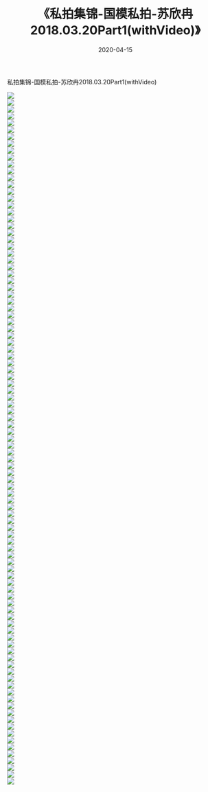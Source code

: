 ﻿---
layout: post
title:  《私拍集锦-国模私拍-苏欣冉2018.03.20Part1(withVideo)》
date:   2020-04-15
img: http://imgx.orgx.ga/漏D/网络美图/2020/私拍集锦-国模私拍-苏欣冉2018.03.20Part1(withVideo)/000.jpg
categories: [美女, 清纯, 唯美]
---

私拍集锦-国模私拍-苏欣冉2018.03.20Part1(withVideo)

  ![](http://imgx.orgx.ga/漏D/网络美图/2020/私拍集锦-国模私拍-苏欣冉2018.03.20Part1(withVideo)/001.jpg) <br> ![](http://imgx.orgx.ga/漏D/网络美图/2020/私拍集锦-国模私拍-苏欣冉2018.03.20Part1(withVideo)/002.jpg) <br> ![](http://imgx.orgx.ga/漏D/网络美图/2020/私拍集锦-国模私拍-苏欣冉2018.03.20Part1(withVideo)/003.jpg) <br> ![](http://imgx.orgx.ga/漏D/网络美图/2020/私拍集锦-国模私拍-苏欣冉2018.03.20Part1(withVideo)/004.jpg) <br> ![](http://imgx.orgx.ga/漏D/网络美图/2020/私拍集锦-国模私拍-苏欣冉2018.03.20Part1(withVideo)/005.jpg) <br> ![](http://imgx.orgx.ga/漏D/网络美图/2020/私拍集锦-国模私拍-苏欣冉2018.03.20Part1(withVideo)/006.jpg) <br> ![](http://imgx.orgx.ga/漏D/网络美图/2020/私拍集锦-国模私拍-苏欣冉2018.03.20Part1(withVideo)/007.jpg) <br> ![](http://imgx.orgx.ga/漏D/网络美图/2020/私拍集锦-国模私拍-苏欣冉2018.03.20Part1(withVideo)/008.jpg) <br> ![](http://imgx.orgx.ga/漏D/网络美图/2020/私拍集锦-国模私拍-苏欣冉2018.03.20Part1(withVideo)/009.jpg) <br> ![](http://imgx.orgx.ga/漏D/网络美图/2020/私拍集锦-国模私拍-苏欣冉2018.03.20Part1(withVideo)/010.jpg) <br> ![](http://imgx.orgx.ga/漏D/网络美图/2020/私拍集锦-国模私拍-苏欣冉2018.03.20Part1(withVideo)/011.jpg) <br> ![](http://imgx.orgx.ga/漏D/网络美图/2020/私拍集锦-国模私拍-苏欣冉2018.03.20Part1(withVideo)/012.jpg) <br> ![](http://imgx.orgx.ga/漏D/网络美图/2020/私拍集锦-国模私拍-苏欣冉2018.03.20Part1(withVideo)/013.jpg) <br> ![](http://imgx.orgx.ga/漏D/网络美图/2020/私拍集锦-国模私拍-苏欣冉2018.03.20Part1(withVideo)/014.jpg) <br> ![](http://imgx.orgx.ga/漏D/网络美图/2020/私拍集锦-国模私拍-苏欣冉2018.03.20Part1(withVideo)/015.jpg) <br> ![](http://imgx.orgx.ga/漏D/网络美图/2020/私拍集锦-国模私拍-苏欣冉2018.03.20Part1(withVideo)/016.jpg) <br> ![](http://imgx.orgx.ga/漏D/网络美图/2020/私拍集锦-国模私拍-苏欣冉2018.03.20Part1(withVideo)/017.jpg) <br> ![](http://imgx.orgx.ga/漏D/网络美图/2020/私拍集锦-国模私拍-苏欣冉2018.03.20Part1(withVideo)/018.jpg) <br> ![](http://imgx.orgx.ga/漏D/网络美图/2020/私拍集锦-国模私拍-苏欣冉2018.03.20Part1(withVideo)/019.jpg) <br> ![](http://imgx.orgx.ga/漏D/网络美图/2020/私拍集锦-国模私拍-苏欣冉2018.03.20Part1(withVideo)/020.jpg) <br> ![](http://imgx.orgx.ga/漏D/网络美图/2020/私拍集锦-国模私拍-苏欣冉2018.03.20Part1(withVideo)/021.jpg) <br> ![](http://imgx.orgx.ga/漏D/网络美图/2020/私拍集锦-国模私拍-苏欣冉2018.03.20Part1(withVideo)/022.jpg) <br> ![](http://imgx.orgx.ga/漏D/网络美图/2020/私拍集锦-国模私拍-苏欣冉2018.03.20Part1(withVideo)/023.jpg) <br> ![](http://imgx.orgx.ga/漏D/网络美图/2020/私拍集锦-国模私拍-苏欣冉2018.03.20Part1(withVideo)/024.jpg) <br> ![](http://imgx.orgx.ga/漏D/网络美图/2020/私拍集锦-国模私拍-苏欣冉2018.03.20Part1(withVideo)/025.jpg) <br> ![](http://imgx.orgx.ga/漏D/网络美图/2020/私拍集锦-国模私拍-苏欣冉2018.03.20Part1(withVideo)/026.jpg) <br> ![](http://imgx.orgx.ga/漏D/网络美图/2020/私拍集锦-国模私拍-苏欣冉2018.03.20Part1(withVideo)/027.jpg) <br> ![](http://imgx.orgx.ga/漏D/网络美图/2020/私拍集锦-国模私拍-苏欣冉2018.03.20Part1(withVideo)/028.jpg) <br> ![](http://imgx.orgx.ga/漏D/网络美图/2020/私拍集锦-国模私拍-苏欣冉2018.03.20Part1(withVideo)/029.jpg) <br> ![](http://imgx.orgx.ga/漏D/网络美图/2020/私拍集锦-国模私拍-苏欣冉2018.03.20Part1(withVideo)/030.jpg) <br> ![](http://imgx.orgx.ga/漏D/网络美图/2020/私拍集锦-国模私拍-苏欣冉2018.03.20Part1(withVideo)/031.jpg) <br> ![](http://imgx.orgx.ga/漏D/网络美图/2020/私拍集锦-国模私拍-苏欣冉2018.03.20Part1(withVideo)/032.jpg) <br> ![](http://imgx.orgx.ga/漏D/网络美图/2020/私拍集锦-国模私拍-苏欣冉2018.03.20Part1(withVideo)/033.jpg) <br> ![](http://imgx.orgx.ga/漏D/网络美图/2020/私拍集锦-国模私拍-苏欣冉2018.03.20Part1(withVideo)/034.jpg) <br> ![](http://imgx.orgx.ga/漏D/网络美图/2020/私拍集锦-国模私拍-苏欣冉2018.03.20Part1(withVideo)/035.jpg) <br> ![](http://imgx.orgx.ga/漏D/网络美图/2020/私拍集锦-国模私拍-苏欣冉2018.03.20Part1(withVideo)/036.jpg) <br> ![](http://imgx.orgx.ga/漏D/网络美图/2020/私拍集锦-国模私拍-苏欣冉2018.03.20Part1(withVideo)/037.jpg) <br> ![](http://imgx.orgx.ga/漏D/网络美图/2020/私拍集锦-国模私拍-苏欣冉2018.03.20Part1(withVideo)/038.jpg) <br> ![](http://imgx.orgx.ga/漏D/网络美图/2020/私拍集锦-国模私拍-苏欣冉2018.03.20Part1(withVideo)/039.jpg) <br> ![](http://imgx.orgx.ga/漏D/网络美图/2020/私拍集锦-国模私拍-苏欣冉2018.03.20Part1(withVideo)/040.jpg) <br> ![](http://imgx.orgx.ga/漏D/网络美图/2020/私拍集锦-国模私拍-苏欣冉2018.03.20Part1(withVideo)/041.jpg) <br> ![](http://imgx.orgx.ga/漏D/网络美图/2020/私拍集锦-国模私拍-苏欣冉2018.03.20Part1(withVideo)/042.jpg) <br> ![](http://imgx.orgx.ga/漏D/网络美图/2020/私拍集锦-国模私拍-苏欣冉2018.03.20Part1(withVideo)/043.jpg) <br> ![](http://imgx.orgx.ga/漏D/网络美图/2020/私拍集锦-国模私拍-苏欣冉2018.03.20Part1(withVideo)/044.jpg) <br> ![](http://imgx.orgx.ga/漏D/网络美图/2020/私拍集锦-国模私拍-苏欣冉2018.03.20Part1(withVideo)/045.jpg) <br> ![](http://imgx.orgx.ga/漏D/网络美图/2020/私拍集锦-国模私拍-苏欣冉2018.03.20Part1(withVideo)/046.jpg) <br> ![](http://imgx.orgx.ga/漏D/网络美图/2020/私拍集锦-国模私拍-苏欣冉2018.03.20Part1(withVideo)/047.jpg) <br> ![](http://imgx.orgx.ga/漏D/网络美图/2020/私拍集锦-国模私拍-苏欣冉2018.03.20Part1(withVideo)/048.jpg) <br> ![](http://imgx.orgx.ga/漏D/网络美图/2020/私拍集锦-国模私拍-苏欣冉2018.03.20Part1(withVideo)/049.jpg) <br> ![](http://imgx.orgx.ga/漏D/网络美图/2020/私拍集锦-国模私拍-苏欣冉2018.03.20Part1(withVideo)/050.jpg) <br> ![](http://imgx.orgx.ga/漏D/网络美图/2020/私拍集锦-国模私拍-苏欣冉2018.03.20Part1(withVideo)/051.jpg) <br> ![](http://imgx.orgx.ga/漏D/网络美图/2020/私拍集锦-国模私拍-苏欣冉2018.03.20Part1(withVideo)/052.jpg) <br> ![](http://imgx.orgx.ga/漏D/网络美图/2020/私拍集锦-国模私拍-苏欣冉2018.03.20Part1(withVideo)/053.jpg) <br> ![](http://imgx.orgx.ga/漏D/网络美图/2020/私拍集锦-国模私拍-苏欣冉2018.03.20Part1(withVideo)/054.jpg) <br> ![](http://imgx.orgx.ga/漏D/网络美图/2020/私拍集锦-国模私拍-苏欣冉2018.03.20Part1(withVideo)/055.jpg) <br> ![](http://imgx.orgx.ga/漏D/网络美图/2020/私拍集锦-国模私拍-苏欣冉2018.03.20Part1(withVideo)/056.jpg) <br> ![](http://imgx.orgx.ga/漏D/网络美图/2020/私拍集锦-国模私拍-苏欣冉2018.03.20Part1(withVideo)/057.jpg) <br> ![](http://imgx.orgx.ga/漏D/网络美图/2020/私拍集锦-国模私拍-苏欣冉2018.03.20Part1(withVideo)/058.jpg) <br> ![](http://imgx.orgx.ga/漏D/网络美图/2020/私拍集锦-国模私拍-苏欣冉2018.03.20Part1(withVideo)/059.jpg) <br> ![](http://imgx.orgx.ga/漏D/网络美图/2020/私拍集锦-国模私拍-苏欣冉2018.03.20Part1(withVideo)/060.jpg) <br> ![](http://imgx.orgx.ga/漏D/网络美图/2020/私拍集锦-国模私拍-苏欣冉2018.03.20Part1(withVideo)/061.jpg) <br> ![](http://imgx.orgx.ga/漏D/网络美图/2020/私拍集锦-国模私拍-苏欣冉2018.03.20Part1(withVideo)/062.jpg) <br> ![](http://imgx.orgx.ga/漏D/网络美图/2020/私拍集锦-国模私拍-苏欣冉2018.03.20Part1(withVideo)/063.jpg) <br> ![](http://imgx.orgx.ga/漏D/网络美图/2020/私拍集锦-国模私拍-苏欣冉2018.03.20Part1(withVideo)/064.jpg) <br> ![](http://imgx.orgx.ga/漏D/网络美图/2020/私拍集锦-国模私拍-苏欣冉2018.03.20Part1(withVideo)/065.jpg) <br> ![](http://imgx.orgx.ga/漏D/网络美图/2020/私拍集锦-国模私拍-苏欣冉2018.03.20Part1(withVideo)/066.jpg) <br> ![](http://imgx.orgx.ga/漏D/网络美图/2020/私拍集锦-国模私拍-苏欣冉2018.03.20Part1(withVideo)/067.jpg) <br> ![](http://imgx.orgx.ga/漏D/网络美图/2020/私拍集锦-国模私拍-苏欣冉2018.03.20Part1(withVideo)/068.jpg) <br> ![](http://imgx.orgx.ga/漏D/网络美图/2020/私拍集锦-国模私拍-苏欣冉2018.03.20Part1(withVideo)/069.jpg) <br> ![](http://imgx.orgx.ga/漏D/网络美图/2020/私拍集锦-国模私拍-苏欣冉2018.03.20Part1(withVideo)/070.jpg) <br> ![](http://imgx.orgx.ga/漏D/网络美图/2020/私拍集锦-国模私拍-苏欣冉2018.03.20Part1(withVideo)/071.jpg) <br> ![](http://imgx.orgx.ga/漏D/网络美图/2020/私拍集锦-国模私拍-苏欣冉2018.03.20Part1(withVideo)/072.jpg) <br> ![](http://imgx.orgx.ga/漏D/网络美图/2020/私拍集锦-国模私拍-苏欣冉2018.03.20Part1(withVideo)/073.jpg) <br> ![](http://imgx.orgx.ga/漏D/网络美图/2020/私拍集锦-国模私拍-苏欣冉2018.03.20Part1(withVideo)/074.jpg) <br> ![](http://imgx.orgx.ga/漏D/网络美图/2020/私拍集锦-国模私拍-苏欣冉2018.03.20Part1(withVideo)/075.jpg) <br> ![](http://imgx.orgx.ga/漏D/网络美图/2020/私拍集锦-国模私拍-苏欣冉2018.03.20Part1(withVideo)/076.jpg) <br> ![](http://imgx.orgx.ga/漏D/网络美图/2020/私拍集锦-国模私拍-苏欣冉2018.03.20Part1(withVideo)/077.jpg) <br> ![](http://imgx.orgx.ga/漏D/网络美图/2020/私拍集锦-国模私拍-苏欣冉2018.03.20Part1(withVideo)/078.jpg) <br> ![](http://imgx.orgx.ga/漏D/网络美图/2020/私拍集锦-国模私拍-苏欣冉2018.03.20Part1(withVideo)/079.jpg) <br> ![](http://imgx.orgx.ga/漏D/网络美图/2020/私拍集锦-国模私拍-苏欣冉2018.03.20Part1(withVideo)/080.jpg) <br> ![](http://imgx.orgx.ga/漏D/网络美图/2020/私拍集锦-国模私拍-苏欣冉2018.03.20Part1(withVideo)/081.jpg) <br> ![](http://imgx.orgx.ga/漏D/网络美图/2020/私拍集锦-国模私拍-苏欣冉2018.03.20Part1(withVideo)/082.jpg) <br> ![](http://imgx.orgx.ga/漏D/网络美图/2020/私拍集锦-国模私拍-苏欣冉2018.03.20Part1(withVideo)/083.jpg) <br> ![](http://imgx.orgx.ga/漏D/网络美图/2020/私拍集锦-国模私拍-苏欣冉2018.03.20Part1(withVideo)/084.jpg) <br> ![](http://imgx.orgx.ga/漏D/网络美图/2020/私拍集锦-国模私拍-苏欣冉2018.03.20Part1(withVideo)/085.jpg) <br> ![](http://imgx.orgx.ga/漏D/网络美图/2020/私拍集锦-国模私拍-苏欣冉2018.03.20Part1(withVideo)/086.jpg) <br> ![](http://imgx.orgx.ga/漏D/网络美图/2020/私拍集锦-国模私拍-苏欣冉2018.03.20Part1(withVideo)/087.jpg) <br> ![](http://imgx.orgx.ga/漏D/网络美图/2020/私拍集锦-国模私拍-苏欣冉2018.03.20Part1(withVideo)/088.jpg) <br> ![](http://imgx.orgx.ga/漏D/网络美图/2020/私拍集锦-国模私拍-苏欣冉2018.03.20Part1(withVideo)/089.jpg) <br> ![](http://imgx.orgx.ga/漏D/网络美图/2020/私拍集锦-国模私拍-苏欣冉2018.03.20Part1(withVideo)/090.jpg) <br> ![](http://imgx.orgx.ga/漏D/网络美图/2020/私拍集锦-国模私拍-苏欣冉2018.03.20Part1(withVideo)/091.jpg) <br> ![](http://imgx.orgx.ga/漏D/网络美图/2020/私拍集锦-国模私拍-苏欣冉2018.03.20Part1(withVideo)/092.jpg) <br> ![](http://imgx.orgx.ga/漏D/网络美图/2020/私拍集锦-国模私拍-苏欣冉2018.03.20Part1(withVideo)/093.jpg) <br> ![](http://imgx.orgx.ga/漏D/网络美图/2020/私拍集锦-国模私拍-苏欣冉2018.03.20Part1(withVideo)/094.jpg) <br> ![](http://imgx.orgx.ga/漏D/网络美图/2020/私拍集锦-国模私拍-苏欣冉2018.03.20Part1(withVideo)/095.jpg) <br> ![](http://imgx.orgx.ga/漏D/网络美图/2020/私拍集锦-国模私拍-苏欣冉2018.03.20Part1(withVideo)/096.jpg) <br> ![](http://imgx.orgx.ga/漏D/网络美图/2020/私拍集锦-国模私拍-苏欣冉2018.03.20Part1(withVideo)/097.jpg) <br> ![](http://imgx.orgx.ga/漏D/网络美图/2020/私拍集锦-国模私拍-苏欣冉2018.03.20Part1(withVideo)/098.jpg) <br> ![](http://imgx.orgx.ga/漏D/网络美图/2020/私拍集锦-国模私拍-苏欣冉2018.03.20Part1(withVideo)/099.jpg) <br> ![](http://imgx.orgx.ga/漏D/网络美图/2020/私拍集锦-国模私拍-苏欣冉2018.03.20Part1(withVideo)/100.jpg) <br> ![](http://imgx.orgx.ga/漏D/网络美图/2020/私拍集锦-国模私拍-苏欣冉2018.03.20Part1(withVideo)/101.jpg) <br>